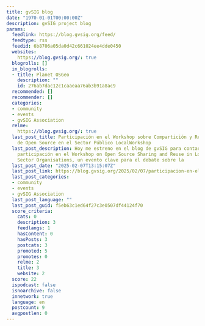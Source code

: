 ```yaml
---
title: gvSIG blog
date: "1970-01-01T00:00:00Z"
description: gvSIG project blog
params:
  feedlink: https://blog.gvsig.org/feed/
  feedtype: rss
  feedid: 6b8706a05da0d42c661024ee4dde0450
  websites:
    https://blog.gvsig.org/: true
  blogrolls: []
  in_blogrolls:
  - title: Planet OSGeo
    description: ""
    id: 276ab7dac12c1caaeaa76ab3b91a8ac9
  recommended: []
  recommender: []
  categories:
  - community
  - events
  - gvSIG Association
  relme:
    https://blog.gvsig.org/: true
  last_post_title: Participación en el Workshop sobre Compartición y Reutilización
    de Open Source en el Sector Público LocalWorkshop
  last_post_description: Hoy me estreno en el blog de gvSIG para contaros nuestra
    participación en el Workshop on Open Source Sharing and Reuse in Local Public
    Sector Organisations, un evento clave para el debate sobre la
  last_post_date: "2025-02-07T13:15:07Z"
  last_post_link: https://blog.gvsig.org/2025/02/07/participacion-en-el-workshop-sobre-comparticion-y-reutilizacion-de-open-source-en-el-sector-publico-localworkshop/
  last_post_categories:
  - community
  - events
  - gvSIG Association
  last_post_language: ""
  last_post_guid: f5eb63c1ed64f27c3e0507df44124f70
  score_criteria:
    cats: 0
    description: 3
    feedlangs: 1
    hasContent: 0
    hasPosts: 3
    postcats: 3
    promoted: 5
    promotes: 0
    relme: 2
    title: 3
    website: 2
  score: 22
  ispodcast: false
  isnoarchive: false
  innetwork: true
  language: en
  postcount: 9
  avgpostlen: 0
---
```

